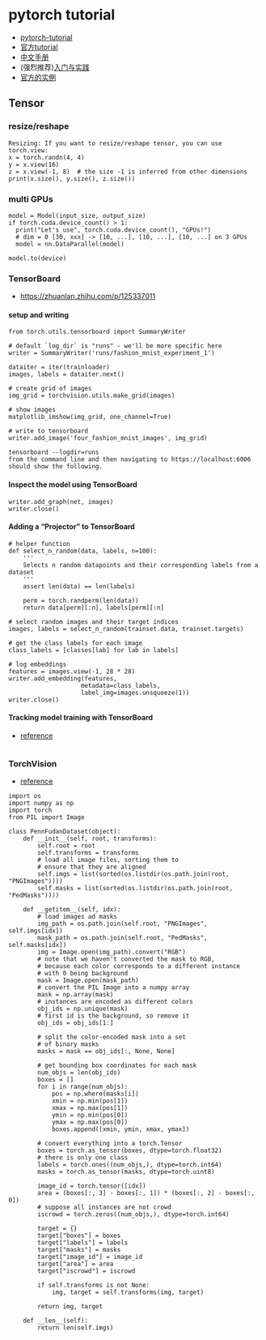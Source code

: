# pytorch tutorial
- [pytorch-tutorial](https://github.com/yunjey/pytorch-tutorial)
- [官方tutorial](https://pytorch.org/tutorials/beginner/deep_learning_60min_blitz.html)  
- [中文手册](https://github.com/zergtant/pytorch-handbook)
- (强烈推荐)[入门与实践](https://github.com/chenyuntc/pytorch-book)
- [官方的实例](https://github.com/pytorch/examples)


## Tensor

### resize/reshape
```
Resizing: If you want to resize/reshape tensor, you can use torch.view:
x = torch.randn(4, 4)
y = x.view(16)
z = x.view(-1, 8)  # the size -1 is inferred from other dimensions
print(x.size(), y.size(), z.size())
```

### multi GPUs
```
model = Model(input_size, output_size)
if torch.cuda.device_count() > 1:
  print("Let's use", torch.cuda.device_count(), "GPUs!")
  # dim = 0 [30, xxx] -> [10, ...], [10, ...], [10, ...] on 3 GPUs
  model = nn.DataParallel(model)

model.to(device)
```

### TensorBoard
- https://zhuanlan.zhihu.com/p/125337011

#### setup and writing
```
from torch.utils.tensorboard import SummaryWriter

# default `log_dir` is "runs" - we'll be more specific here
writer = SummaryWriter('runs/fashion_mnist_experiment_1')

dataiter = iter(trainloader)
images, labels = dataiter.next()

# create grid of images
img_grid = torchvision.utils.make_grid(images)

# show images
matplotlib_imshow(img_grid, one_channel=True)

# write to tensorboard
writer.add_image('four_fashion_mnist_images', img_grid)

tensorboard --logdir=runs
from the command line and then navigating to https://localhost:6006 should show the following.
```

#### Inspect the model using TensorBoard
```
writer.add_graph(net, images)
writer.close()
```

####  Adding a “Projector” to TensorBoard
```
# helper function
def select_n_random(data, labels, n=100):
    '''
    Selects n random datapoints and their corresponding labels from a dataset
    '''
    assert len(data) == len(labels)

    perm = torch.randperm(len(data))
    return data[perm][:n], labels[perm][:n]

# select random images and their target indices
images, labels = select_n_random(trainset.data, trainset.targets)

# get the class labels for each image
class_labels = [classes[lab] for lab in labels]

# log embeddings
features = images.view(-1, 28 * 28)
writer.add_embedding(features,
                    metadata=class_labels,
                    label_img=images.unsqueeze(1))
writer.close()
```

#### Tracking model training with TensorBoard
- [reference](https://pytorch.org/tutorials/intermediate/tensorboard_tutorial.html)
```
```

### TorchVision
- [reference](https://pytorch.org/tutorials/intermediate/torchvision_tutorial.html)
```
import os
import numpy as np
import torch
from PIL import Image

class PennFudanDataset(object):
    def __init__(self, root, transforms):
        self.root = root
        self.transforms = transforms
        # load all image files, sorting them to
        # ensure that they are aligned
        self.imgs = list(sorted(os.listdir(os.path.join(root, "PNGImages"))))
        self.masks = list(sorted(os.listdir(os.path.join(root, "PedMasks"))))

    def __getitem__(self, idx):
        # load images ad masks
        img_path = os.path.join(self.root, "PNGImages", self.imgs[idx])
        mask_path = os.path.join(self.root, "PedMasks", self.masks[idx])
        img = Image.open(img_path).convert("RGB")
        # note that we haven't converted the mask to RGB,
        # because each color corresponds to a different instance
        # with 0 being background
        mask = Image.open(mask_path)
        # convert the PIL Image into a numpy array
        mask = np.array(mask)
        # instances are encoded as different colors
        obj_ids = np.unique(mask)
        # first id is the background, so remove it
        obj_ids = obj_ids[1:]

        # split the color-encoded mask into a set
        # of binary masks
        masks = mask == obj_ids[:, None, None]

        # get bounding box coordinates for each mask
        num_objs = len(obj_ids)
        boxes = []
        for i in range(num_objs):
            pos = np.where(masks[i])
            xmin = np.min(pos[1])
            xmax = np.max(pos[1])
            ymin = np.min(pos[0])
            ymax = np.max(pos[0])
            boxes.append([xmin, ymin, xmax, ymax])

        # convert everything into a torch.Tensor
        boxes = torch.as_tensor(boxes, dtype=torch.float32)
        # there is only one class
        labels = torch.ones((num_objs,), dtype=torch.int64)
        masks = torch.as_tensor(masks, dtype=torch.uint8)

        image_id = torch.tensor([idx])
        area = (boxes[:, 3] - boxes[:, 1]) * (boxes[:, 2] - boxes[:, 0])
        # suppose all instances are not crowd
        iscrowd = torch.zeros((num_objs,), dtype=torch.int64)

        target = {}
        target["boxes"] = boxes
        target["labels"] = labels
        target["masks"] = masks
        target["image_id"] = image_id
        target["area"] = area
        target["iscrowd"] = iscrowd

        if self.transforms is not None:
            img, target = self.transforms(img, target)

        return img, target

    def __len__(self):
        return len(self.imgs)
```